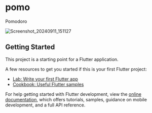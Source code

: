 # pomo

Pomodoro

![Screenshot_20240911_151127](https://github.com/user-attachments/assets/f6c060ca-dc5b-4d10-af14-8458453705d7)

## Getting Started

This project is a starting point for a Flutter application.

A few resources to get you started if this is your first Flutter project:

- [Lab: Write your first Flutter app](https://docs.flutter.dev/get-started/codelab)
- [Cookbook: Useful Flutter samples](https://docs.flutter.dev/cookbook)

For help getting started with Flutter development, view the
[online documentation](https://docs.flutter.dev/), which offers tutorials,
samples, guidance on mobile development, and a full API reference.
